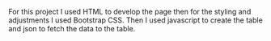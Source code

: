 For this project I used HTML to develop the page then for the styling and adjustments I used Bootstrap CSS. Then I used javascript to create the table and json to fetch the data to the table.
